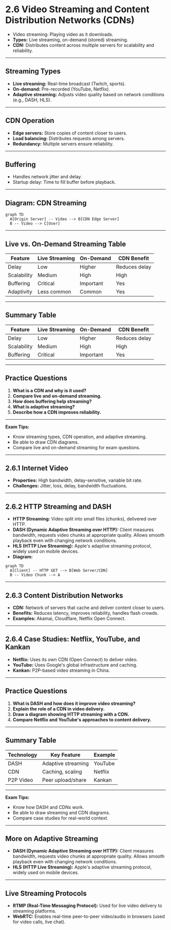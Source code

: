 # 2.6 Video Streaming and Content Distribution Networks (CDNs)

- Video streaming: Playing video as it downloads.
- **Types:** Live streaming, on-demand (stored) streaming.
- **CDN:** Distributes content across multiple servers for scalability and reliability.

---

## Streaming Types
- **Live streaming:** Real-time broadcast (Twitch, sports).
- **On-demand:** Pre-recorded (YouTube, Netflix).
- **Adaptive streaming:** Adjusts video quality based on network conditions (e.g., DASH, HLS).

---

## CDN Operation
- **Edge servers:** Store copies of content closer to users.
- **Load balancing:** Distributes requests among servers.
- **Redundancy:** Multiple servers ensure reliability.

---

## Buffering
- Handles network jitter and delay.
- Startup delay: Time to fill buffer before playback.

---

## Diagram: CDN Streaming
```mermaid
graph TD
  A[Origin Server] -- Video --> B[CDN Edge Server]
  B -- Video --> C[User]
```

---

## Live vs. On-Demand Streaming Table
| Feature      | Live Streaming | On-Demand | CDN Benefit   |
|--------------|---------------|-----------|--------------|
| Delay        | Low           | Higher    | Reduces delay|
| Scalability  | Medium        | High      | High         |
| Buffering    | Critical      | Important | Yes          |
| Adaptivity   | Less common   | Common    | Yes          |

---

## Summary Table
| Feature      | Live Streaming | On-Demand | CDN Benefit   |
|--------------|---------------|-----------|--------------|
| Delay        | Low           | Higher    | Reduces delay|
| Scalability  | Medium        | High      | High         |
| Buffering    | Critical      | Important | Yes          |

---

## Practice Questions
1. **What is a CDN and why is it used?**
2. **Compare live and on-demand streaming.**
3. **How does buffering help streaming?**
4. **What is adaptive streaming?**
5. **Describe how a CDN improves reliability.**

---

**Exam Tips:**
- Know streaming types, CDN operation, and adaptive streaming.
- Be able to draw CDN diagrams.
- Compare live and on-demand streaming for exam questions.

---

## 2.6.1 Internet Video
- **Properties:** High bandwidth, delay-sensitive, variable bit rate.
- **Challenges:** Jitter, loss, delay, bandwidth fluctuations.

---

## 2.6.2 HTTP Streaming and DASH
- **HTTP Streaming:** Video split into small files (chunks), delivered over HTTP.
- **DASH (Dynamic Adaptive Streaming over HTTP):** Client measures bandwidth, requests video chunks at appropriate quality. Allows smooth playback even with changing network conditions.
- **HLS (HTTP Live Streaming):** Apple's adaptive streaming protocol, widely used on mobile devices.
- **Diagram:**
```mermaid
graph TD
  A[Client] -- HTTP GET --> B[Web Server/CDN]
  B -- Video Chunk --> A
```

---

## 2.6.3 Content Distribution Networks
- **CDN:** Network of servers that cache and deliver content closer to users.
- **Benefits:** Reduces latency, improves reliability, handles flash crowds.
- **Examples:** Akamai, Cloudflare, Netflix Open Connect.

---

## 2.6.4 Case Studies: Netflix, YouTube, and Kankan
- **Netflix:** Uses its own CDN (Open Connect) to deliver video.
- **YouTube:** Uses Google's global infrastructure and caching.
- **Kankan:** P2P-based video streaming in China.

---

## Practice Questions
1. **What is DASH and how does it improve video streaming?**
2. **Explain the role of a CDN in video delivery.**
3. **Draw a diagram showing HTTP streaming with a CDN.**
4. **Compare Netflix and YouTube's approaches to content delivery.**

---

## Summary Table
| Technology | Key Feature         | Example      |
|------------|--------------------|-------------|
| DASH       | Adaptive streaming | YouTube     |
| CDN        | Caching, scaling   | Netflix     |
| P2P Video  | Peer upload/share  | Kankan      |

---

**Exam Tips:**
- Know how DASH and CDNs work.
- Be able to draw streaming and CDN diagrams.
- Compare case studies for real-world context.

---

## More on Adaptive Streaming
- **DASH (Dynamic Adaptive Streaming over HTTP):** Client measures bandwidth, requests video chunks at appropriate quality. Allows smooth playback even with changing network conditions.
- **HLS (HTTP Live Streaming):** Apple's adaptive streaming protocol, widely used on mobile devices.

---

## Live Streaming Protocols
- **RTMP (Real-Time Messaging Protocol):** Used for live video delivery to streaming platforms.
- **WebRTC:** Enables real-time peer-to-peer video/audio in browsers (used for video calls, live chat). 